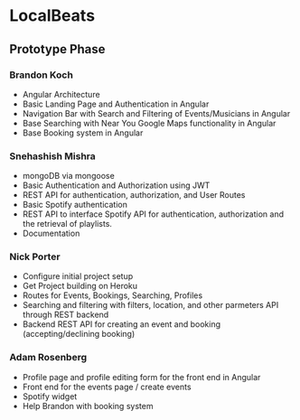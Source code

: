 
# LocalBeats

## Prototype Phase

### Brandon Koch
- Angular Architecture
- Basic Landing Page and Authentication in Angular
- Navigation Bar with Search and Filtering of Events/Musicians in Angular
- Base Searching with Near You Google Maps functionality in Angular
- Base Booking system in Angular

### Snehashish Mishra
- mongoDB via mongoose
- Basic Authentication and Authorization using JWT
- REST API for authentication, authorization, and User Routes
- Basic Spotify authentication
- REST API to interface Spotify API for authentication, authorization and the retrieval of playlists.
- Documentation

### Nick Porter
- Configure initial project setup
- Get Project building on Heroku
- Routes for Events, Bookings, Searching, Profiles
- Searching and filtering with filters, location, and other parmeters API through REST backend
- Backend REST API for creating an event and booking (accepting/declining booking)

### Adam Rosenberg
- Profile page and profile editing form for the front end in Angular 
- Front end for the events page / create events
- Spotify widget
- Help Brandon with booking system
